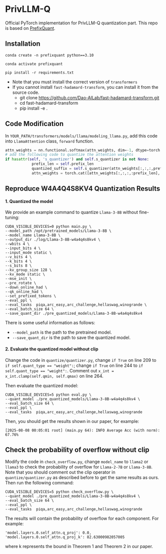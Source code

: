 # PrivLLM-Q
Official PyTorch implementation for PrivLLM-Q quantization part. This repo is based on [PrefixQuant](https://github.com/MengzhaoChen/PrefixQuant).


## Installation
```
conda create -n prefixquant python==3.10

conda activate prefixquant

pip install -r requirements.txt
```
- Note that you must install the correct version of `transformers`
- If you cannot install `fast-hadamard-transform`, you can install it from the source code.
  - git clone https://github.com/Dao-AILab/fast-hadamard-transform.git
  - cd fast-hadamard-transform
  - pip install -e .
## Code Modification
In `YOUR_PATH/transformers/models/llama/modeling_llama.py`, add this code into `LlamaAttention` class, `forward` function.
``` python
attn_weights = nn.functional.softmax(attn_weights, dim=-1, dtype=torch.float32).to(query_states.dtype)
# add the following code to quantize the attention weights
if hasattr(self, 's_quantizer') and self.s_quantizer is not None:
            prefix_len = self.prefix_len
            quantized_suffix = self.s_quantizer(attn_weights[:,:,:,prefix_len:])
            attn_weights = torch.cat([attn_weights[:,:,:,:prefix_len], quantized_suffix], dim=-1)
```

## Reproduce W4A4Q4S8KV4 Quantization Results
#### 1. Quantized the model
We provide an example command to quantize `Llama-3-8B` without fine-tuning:
```
CUDA_VISIBLE_DEVICES=0 python main.py \
--model_path /opt/pretrained_models/Llama-3-8B \
--model_name Llama-3-8B \
--output_dir ./log/Llama-3-8B-w4a4q4s8kv4 \
--wbits 4 \
--input_bits 4 \
--input_mode static \
--v_bits 4 \
--k_bits 4 \
--s_bits 8 \
--kv_group_size 128 \
--kv_mode static \
--mse_init \
--pre_rotate \
--down_online_had \
--qk_online_had \
--set_prefixed_tokens \
--eval_ppl \
--eval_tasks  piqa,arc_easy,arc_challenge,hellaswag,winogrande \
--eval_batch_size 64 \
--save_quant_dir ./pre_quantized_models/Llama-3-8B-w4a4q4s8kv4
```
There is some useful information as follows:
- `--model_path` is the path to the pretrained model.
- `--save_quant_dir` is the path to save the quantized model.
#### 2. Evaluate the quantized model without clip
Change the code in `quantize/quantizer.py`, change `if True` on line 209 to `if self.quant_type == "weight":`; change `if True` on line 244 to `if self.quant_type == "weight":`. Comment out `x_int = x_int.clamp(self.qmin, self.qmax)` on line 264.

Then evaluate the quantized model:
```
CUDA_VISIBLE_DEVICES=5 python eval.py \
--quant_model ./pre_quantized_models/Llama-3-8B-w4a4q4s8kv4 \
--eval_batch_size 64 \
--eval_ppl \
--eval_tasks  piqa,arc_easy,arc_challenge,hellaswag,winogrande
```
Then, you should get the results shown in our paper, for example:
```
[2025-08-08 00:05:01 root] (main.py 64): INFO Average Acc (with norm): 67.76%
```
## Check the probability of overflow without clip
Modify the code in `check_overflow.py`, change `model_name` to `llama2` or `llama3` to check the probability of overflow for `Llama-2-7B` or `Llama-3-8B`. Note that you should comment out the clip operator in `quantize/quantizer.py` as described before to get the same results as ours. Then run the following command:

```
CUDA_VISIBLE_DEVICES=5 python check_overflow.py \
--quant_model ./pre_quantized_models/Llama-3-8B-w4a4q4s8kv4 \
--eval_batch_size 64 \
--eval_ppl \
--eval_tasks  piqa,arc_easy,arc_challenge,hellaswag,winogrande

```
The results will contain the probability of overflow for each component. For example:
```
'model.layers.0.self_attn.q_proj': 0.0, 'model.layers.0.self_attn.q_proj_k': 82.63000982057005
```
where k represents the bound in Theorem 1 and Theorem 2 in our paper.
